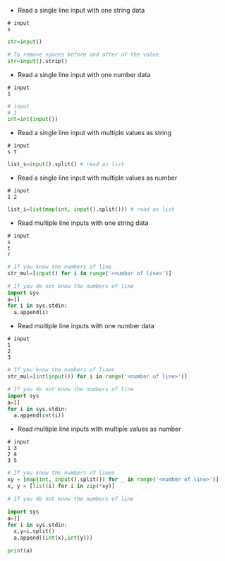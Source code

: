 - Read a single line input with one string data
```shell
# input
s
```
```py
str=input()

# To remove spaces before and after of the value
str=input().strip()
```

- Read a single line input with one number data
```shell
# input
1
```
```py
# input
# 1
int=int(input())
```

- Read a single line input with multiple values as string
```shell
# input
s t
```
```py
list_s=input().split() # read as list
```

- Read a single line input with multiple values as number
```shell
# input
1 2
```
```py
list_i=list(map(int, input().split())) # read as list
```

- Read multiple line inputs with one string data
```shell
# input
s
t
r
```
```py
# If you know the numbers of line
str_mul=[input() for i in range('<number of line>')]

# If you do not know the numbers of line
import sys
a=[]
for i in sys.stdin:
  a.append(i)
```

- Read multiple line inputs with one number data
```shell
# input
1
2
3
```
```py
# If you know the numbers of linen
str_mul=[int(input()) for i in range('<number of line>')]

# If you do not know the numbers of line
import sys
a=[]
for i in sys.stdin:
  a.append(int(i))
```

- Read multiple line inputs with multiple values as number
```shell
# input
1 3
2 4
3 5
```
```py
# If you know the numbers of linen
xy = [map(int, input().split()) for _ in range('<number of line>')]
x, y = [list(i) for i in zip(*xy)]

# If you do not know the numbers of line

import sys
a=[]
for i in sys.stdin:
  x,y=i.split()
  a.append((int(x),int(y)))

print(a)
```